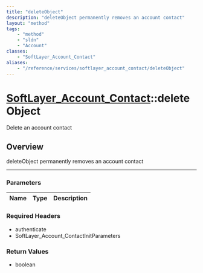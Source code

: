 ```yaml
---
title: "deleteObject"
description: "deleteObject permanently removes an account contact"
layout: "method"
tags:
    - "method"
    - "sldn"
    - "Account"
classes:
    - "SoftLayer_Account_Contact"
aliases:
    - "/reference/services/softlayer_account_contact/deleteObject"
---
```

# [SoftLayer_Account_Contact](/reference/services/SoftLayer_Account_Contact)::deleteObject

Delete an account contact


## Overview 
deleteObject permanently removes an account contact 

-----

### Parameters 
|Name | Type | Description |
| --- | --- | --- |


### Required Headers
* authenticate
* SoftLayer_Account_ContactInitParameters


### Return Values
* boolean




